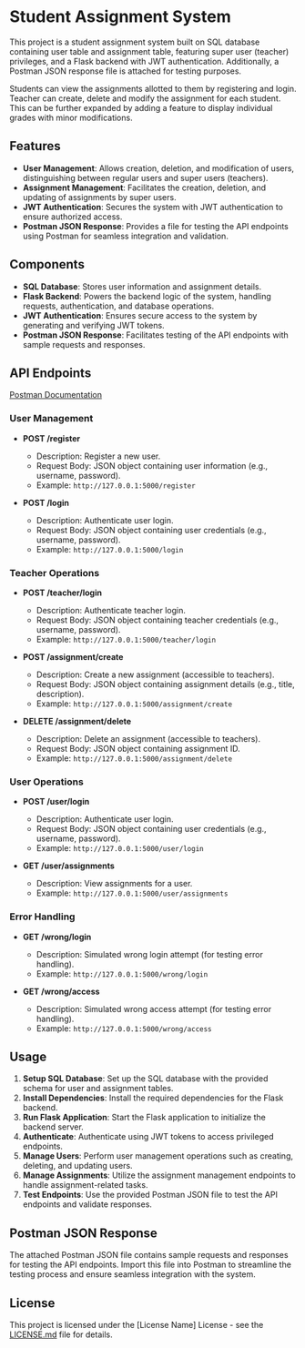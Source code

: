 # Student Assignment System

This project is a student assignment system built on SQL database containing user table and assignment table, featuring super user (teacher) privileges, and a Flask backend with JWT authentication. Additionally, a Postman JSON response file is attached for testing purposes.

Students can view the assignments allotted to them by registering and login. Teacher can create, delete and modify the assignment for each student. This can be further 
expanded by adding a feature to display individual grades with minor modifications.

## Features

- **User Management**: Allows creation, deletion, and modification of users, distinguishing between regular users and super users (teachers).
- **Assignment Management**: Facilitates the creation, deletion, and updating of assignments by super users.
- **JWT Authentication**: Secures the system with JWT authentication to ensure authorized access.
- **Postman JSON Response**: Provides a file for testing the API endpoints using Postman for seamless integration and validation.

## Components

- **SQL Database**: Stores user information and assignment details.
- **Flask Backend**: Powers the backend logic of the system, handling requests, authentication, and database operations.
- **JWT Authentication**: Ensures secure access to the system by generating and verifying JWT tokens.
- **Postman JSON Response**: Facilitates testing of the API endpoints with sample requests and responses.

## API Endpoints
[Postman Documentation](https://documenter.getpostman.com/view/33092409/2sA2r9WiY2#8a7edc2b-3c17-4840-9e96-ddbca7322bdf)
### User Management

- **POST /register**
  - Description: Register a new user.
  - Request Body: JSON object containing user information (e.g., username, password).
  - Example: `http://127.0.0.1:5000/register`

- **POST /login**
  - Description: Authenticate user login.
  - Request Body: JSON object containing user credentials (e.g., username, password).
  - Example: `http://127.0.0.1:5000/login`

### Teacher Operations

- **POST /teacher/login**
  - Description: Authenticate teacher login.
  - Request Body: JSON object containing teacher credentials (e.g., username, password).
  - Example: `http://127.0.0.1:5000/teacher/login`

- **POST /assignment/create**
  - Description: Create a new assignment (accessible to teachers).
  - Request Body: JSON object containing assignment details (e.g., title, description).
  - Example: `http://127.0.0.1:5000/assignment/create`

- **DELETE /assignment/delete**
  - Description: Delete an assignment (accessible to teachers).
  - Request Body: JSON object containing assignment ID.
  - Example: `http://127.0.0.1:5000/assignment/delete`

### User Operations

- **POST /user/login**
  - Description: Authenticate user login.
  - Request Body: JSON object containing user credentials (e.g., username, password).
  - Example: `http://127.0.0.1:5000/user/login`

- **GET /user/assignments**
  - Description: View assignments for a user.
  - Example: `http://127.0.0.1:5000/user/assignments`

### Error Handling

- **GET /wrong/login**
  - Description: Simulated wrong login attempt (for testing error handling).
  - Example: `http://127.0.0.1:5000/wrong/login`

- **GET /wrong/access**
  - Description: Simulated wrong access attempt (for testing error handling).
  - Example: `http://127.0.0.1:5000/wrong/access`

## Usage

1. **Setup SQL Database**: Set up the SQL database with the provided schema for user and assignment tables.
2. **Install Dependencies**: Install the required dependencies for the Flask backend.
3. **Run Flask Application**: Start the Flask application to initialize the backend server.
4. **Authenticate**: Authenticate using JWT tokens to access privileged endpoints.
5. **Manage Users**: Perform user management operations such as creating, deleting, and updating users.
6. **Manage Assignments**: Utilize the assignment management endpoints to handle assignment-related tasks.
7. **Test Endpoints**: Use the provided Postman JSON file to test the API endpoints and validate responses.

## Postman JSON Response

The attached Postman JSON file contains sample requests and responses for testing the API endpoints. Import this file into Postman to streamline the testing process and ensure seamless integration with the system.

## License

This project is licensed under the [License Name] License - see the [LICENSE.md](LICENSE.md) file for details.
